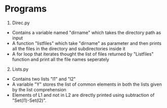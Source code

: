 # Programs

1. Direc.py
  - Contains a variable named "dirname" which takes the directory path as input
  - A function "listfiles" which take "dirname" as parameter and then prints all the files in the directory and subdirectories inside it
  - A for loop that iterates thought the list of files returned by "Listfiles" function and print all the file names seperately
  
  
2. Lists.py
  - Contains two lists "l1" and "l2"
  - A variable "Y" stores the list of common elements in both the lists given by the list comprehension
  - Elements of L1 and not in L2 are directly printed using subtraction of "Set(l1)-Set(l2)".
